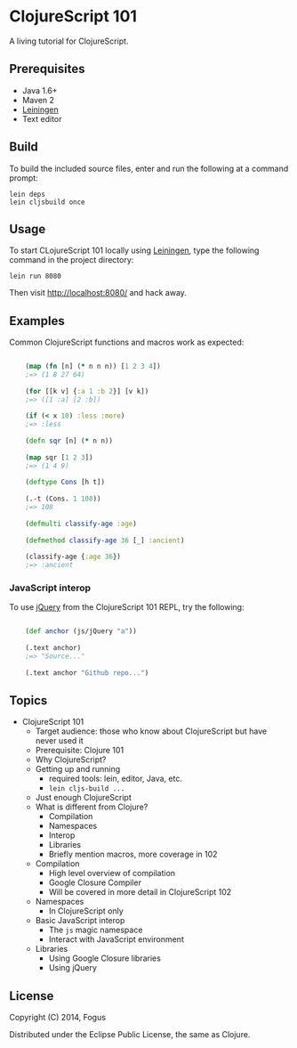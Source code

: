 # ClojureScript 101

A living tutorial for ClojureScript.

## Prerequisites

   * Java 1.6+
   * Maven 2
   * [Leiningen](http://leiningen.org/)
   * Text editor

## Build

To build the included source files, enter and run the following at a command prompt:

    lein deps
	lein cljsbuild once

## Usage

To start CLojureScript 101 locally using [Leiningen](https://github.com/technomancy/leiningen), type the following command in the project directory:

    lein run 8080

Then visit <http://localhost:8080/> and hack away.

## Examples

Common ClojureScript functions and macros work as expected:

```clojure

    (map (fn [n] (* n n n)) [1 2 3 4])
	;=> (1 8 27 64)
	
	(for [[k v] {:a 1 :b 2}] [v k])
	;=> ([1 :a] [2 :b])
	
	(if (< x 10) :less :more)
	;=> :less
	
	(defn sqr [n] (* n n))
	
	(map sqr [1 2 3])
	;=> (1 4 9)
	
	(deftype Cons [h t])
	
	(.-t (Cons. 1 108))
	;=> 108
	
	(defmulti classify-age :age)
	
	(defmethod classify-age 36 [_] :ancient)
	
	(classify-age {:age 36})
	;=> :ancient
```

### JavaScript interop

To use [jQuery](http://jquery.com) from the ClojureScript 101 REPL, try the following:

```clojure

    (def anchor (js/jQuery "a"))
	
	(.text anchor)
	;=> "Source..."
	
	(.text anchor "Github repo...")
```

## Topics

* ClojureScript 101
    - Target audience: those who know about ClojureScript but have never used it
    - Prerequisite: Clojure 101
    * Why ClojureScript?
    * Getting up and running
        * required tools: lein, editor, Java, etc.
        * `lein cljs-build ...`
    * Just enough ClojureScript
    * What is different from Clojure?
    	* Compilation
		* Namespaces
	    * Interop
		* Libraries
        * Briefly mention macros, more coverage in 102
    * Compilation
        * High level overview of compilation
		* Google Closure Compiler
        * Will be covered in more detail in ClojureScript 102
    * Namespaces
        * In ClojureScript only
    * Basic JavaScript interop
        * The `js` magic namespace
        * Interact with JavaScript environment
	*  Libraries
        * Using Google Closure libraries
		* Using jQuery

## License

Copyright (C) 2014, Fogus

Distributed under the Eclipse Public License, the same as Clojure.

